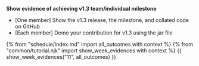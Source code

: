 **Show evidence of achieving v1.3 team/individual milestone**
* [One member] Show the v1.3 release, the milestone, and collated code on GitHub
* [Each member] Demo your contribution for v1.3 using the jar file 

{% from "schedule/index.md" import all_outcomes with context %}
{% from "common/tutorial.njk" import  show_week_evidences with context %}
{{ show_week_evidences("11", all_outcomes) }}